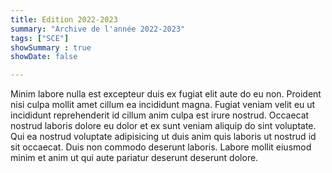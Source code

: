 ```yaml
---
title: Edition 2022-2023
summary: "Archive de l'année 2022-2023"
tags: ["SCE"]
showSummary : true
showDate: false

---
```


Minim labore nulla est excepteur duis ex fugiat elit aute do eu non. Proident nisi culpa mollit amet cillum ea incididunt magna. Fugiat veniam velit eu ut incididunt reprehenderit id cillum anim culpa est irure nostrud. Occaecat nostrud laboris dolore eu dolor et ex sunt veniam aliquip do sint voluptate. Qui ea nostrud voluptate adipisicing ut duis anim quis laboris ut nostrud id sit occaecat. Duis non commodo deserunt laboris. Labore mollit eiusmod minim et anim ut qui aute pariatur deserunt deserunt dolore.